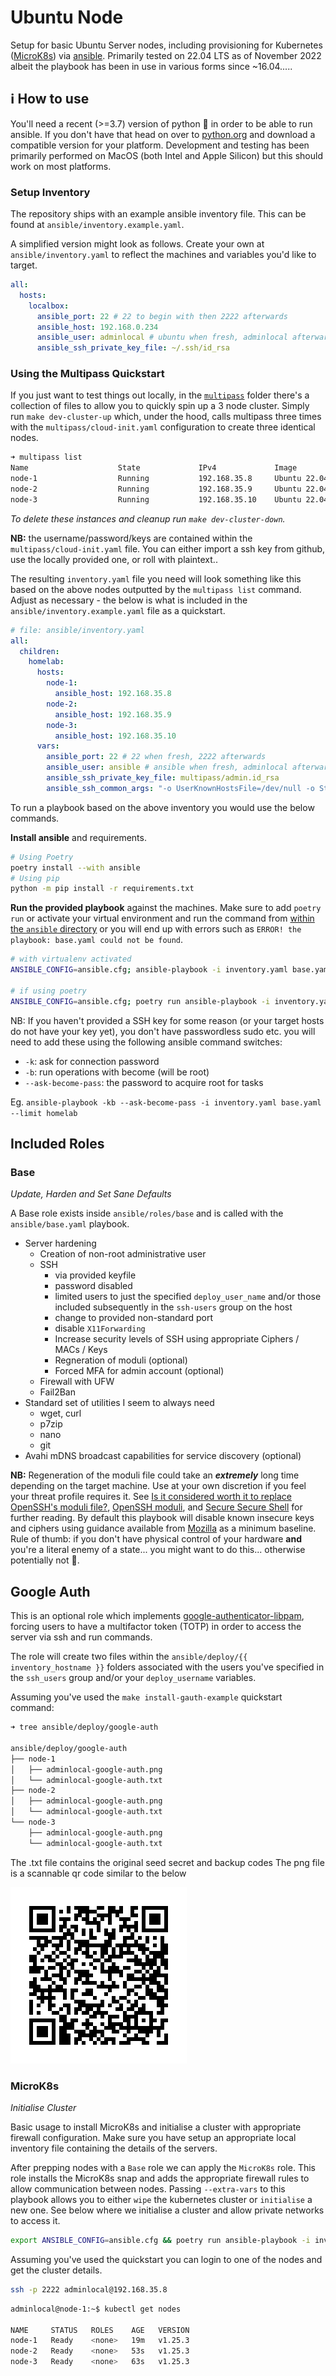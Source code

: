 # Ubuntu Node

Setup for basic Ubuntu Server nodes, including provisioning for Kubernetes ([MicroK8s](https://microk8s.io)) via [ansible](https://www.ansible.com). Primarily tested on 22.04 LTS as of November 2022 albeit the playbook has been in use in various forms since ~16.04.....

## ℹ️ How to use

You'll need a recent (>=3.7) version of python 🐍 in order to be able to run ansible. If you don't have that head on over to [python.org](https://python.org) and download a compatible version for your platform. Development and testing has been primarily performed on MacOS (both Intel and Apple Silicon) but this should work on most platforms.

### Setup Inventory

The repository ships with an example ansible inventory file. This can be found at `ansible/inventory.example.yaml`.

A simplified version might look as follows. Create your own at `ansible/inventory.yaml` to reflect the machines and variables you'd like to target.

```yaml
all:
  hosts:
    localbox:
      ansible_port: 22 # 22 to begin with then 2222 afterwards
      ansible_host: 192.168.0.234
      ansible_user: adminlocal # ubuntu when fresh, adminlocal afterwards
      ansible_ssh_private_key_file: ~/.ssh/id_rsa
```

### Using the Multipass Quickstart

If you just want to test things out locally, in the [`multipass`](https://multipass.run) folder there's a collection of files to allow you to quickly spin up a 3 node cluster. Simply run `make dev-cluster-up` which, under the hood, calls multipass three times with the `multipass/cloud-init.yaml` configuration to create three identical nodes.

```zsh
➜ multipass list
Name                    State             IPv4             Image
node-1                  Running           192.168.35.8     Ubuntu 22.04 LTS
node-2                  Running           192.168.35.9     Ubuntu 22.04 LTS
node-3                  Running           192.168.35.10    Ubuntu 22.04 LTS
```

_To delete these instances and cleanup run `make dev-cluster-down`._

**NB:** the username/password/keys are contained within the `multipass/cloud-init.yaml` file. You can either import a ssh key from github, use the locally provided one, or roll with plaintext..

The resulting `inventory.yaml` file you need will look something like this based on the above nodes outputted by the `multipass list` command. Adjust as necessary - the below is what is included in the `ansible/inventory.example.yaml` file as a quickstart.

```yaml
# file: ansible/inventory.yaml
all:
  children:
    homelab:
      hosts:
        node-1:
          ansible_host: 192.168.35.8
        node-2:
          ansible_host: 192.168.35.9
        node-3:
          ansible_host: 192.168.35.10
      vars:
        ansible_port: 22 # 22 when fresh, 2222 afterwards
        ansible_user: ansible # ansible when fresh, adminlocal afterwards
        ansible_ssh_private_key_file: multipass/admin.id_rsa
        ansible_ssh_common_args: "-o UserKnownHostsFile=/dev/null -o StrictHostKeyChecking=no -o IdentitiesOnly=yes -o ControlMaster=auto -o ControlPersist=10m"
```

To run a playbook based on the above inventory you would use the below commands.

**Install ansible** and requirements.

```zsh
# Using Poetry
poetry install --with ansible
# Using pip
python -m pip install -r requirements.txt
```

**Run the provided playbook** against the machines. Make sure to add `poetry run` or activate your virtual environment and run the command from <u>within the `ansible` directory</u> or you will end up with errors such as `ERROR! the playbook: base.yaml could not be found`. <!-- # noqa: MD033 -->

```zsh
# with virtualenv activated
ANSIBLE_CONFIG=ansible.cfg; ansible-playbook -i inventory.yaml base.yaml --limit homelab

# if using poetry
ANSIBLE_CONFIG=ansible.cfg; poetry run ansible-playbook -i inventory.yaml base.yaml --limit homelab
```

NB: If you haven't provided a SSH key for some reason (or your target hosts do not have your key yet), you don't have passwordless sudo etc. you will need to add these using the following ansible command switches:

- `-k`: ask for connection password
- `-b`: run operations with become (will be root)
- `--ask-become-pass`: the password to acquire root for tasks

Eg. `ansible-playbook -kb --ask-become-pass -i inventory.yaml base.yaml --limit homelab`

## Included Roles

### Base

_<subtitle>Update, Harden and Set Sane Defaults</subtitle>_

A Base role exists inside `ansible/roles/base` and is called with the `ansible/base.yaml` playbook.

- Server hardening
  - Creation of non-root administrative user
  - SSH
    - via provided keyfile
    - password disabled
    - limited users to just the specified `deploy_user_name` and/or those included subsequently in the `ssh-users` group on the host
    - change to provided non-standard port
    - disable `X11Forwarding`
    - Increase security levels of SSH using appropriate Ciphers / MACs / Keys
    - Regneration of moduli (optional)
    - Forced MFA for admin account (optional)
  - Firewall with UFW
  - Fail2Ban
- Standard set of utilities I seem to always need
  - wget, curl
  - p7zip
  - nano
  - git
- Avahi mDNS broadcast capabilities for service discovery (optional)

**NB:** Regeneration of the moduli file could take an _**extremely**_ long time depending on the target machine. Use at your own discretion if you feel your threat profile requires it. See [Is it considered worth it to replace OpenSSH's moduli file?](https://security.stackexchange.com/questions/79043/is-it-considered-worth-it-to-replace-opensshs-moduli-file), [OpenSSH moduli](https://entropux.net/article/openssh-moduli/), and [Secure Secure Shell](https://stribika.github.io/2015/01/04/secure-secure-shell.html) for further reading. By default this playbook will disable known insecure keys and ciphers using guidance available from [Mozilla](https://infosec.mozilla.org/guidelines/openssh) as a minimum baseline. Rule of thumb: if you don't have physical control of your hardware **and** you're a literal enemy of a state... you might want to do this... otherwise potentially not 🤷.

## Google Auth

This is an optional role which implements [google-authenticator-libpam](https://github.com/google/google-authenticator-libpam), forcing users to have a multifactor token (TOTP) in order to access the server via ssh and run commands.

The role will create two files within the `ansible/deploy/{{ inventory_hostname }}` folders associated with the users you've specified in the `ssh_users` group and/or your `deploy_username` variables.

Assuming you've used the `make install-gauth-example` quickstart command:

```zsh
➜ tree ansible/deploy/google-auth

ansible/deploy/google-auth
├── node-1
│   ├── adminlocal-google-auth.png
│   └── adminlocal-google-auth.txt
├── node-2
│   ├── adminlocal-google-auth.png
│   └── adminlocal-google-auth.txt
└── node-3
    ├── adminlocal-google-auth.png
    └── adminlocal-google-auth.txt
```

The .txt file contains the original seed secret and backup codes
The png file is a scannable qr code similar to the below

![qr](assets/adminlocal-google-auth.png)

### MicroK8s

_<subtitle>Initialise Cluster</subtitle>_

Basic usage to install MicroK8s and initialise a cluster with appropriate firewall configuration. Make sure you have setup an appropriate local inventory file containing the details of the servers.

After prepping nodes with a `Base` role we can apply the `MicroK8s` role. This role installs the MicroK8s snap and adds the appropriate firewall rules to allow communication between nodes. Passing `--extra-vars` to this playbook allows you to either `wipe` the kubernetes cluster or `initialise` a new one. See below where we initialise a cluster and allow private networks to access it.

```zsh
export ANSIBLE_CONFIG=ansible.cfg && poetry run ansible-playbook -i inventory.example.yaml microk8s.yaml --limit homelab --extra-vars '{"init_cluster": true, "allow_private_networks": true}'
```

Assuming you've used the quickstart you can login to one of the nodes and get the cluster details.

```zsh
ssh -p 2222 adminlocal@192.168.35.8
```

```zsh
adminlocal@node-1:~$ kubectl get nodes

NAME     STATUS   ROLES    AGE   VERSION
node-1   Ready    <none>   19m   v1.25.3
node-2   Ready    <none>   53s   v1.25.3
node-3   Ready    <none>   63s   v1.25.3
```
